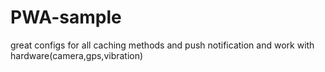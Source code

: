 # PWA-sample
great configs for all caching methods and push notification and work with hardware(camera,gps,vibration)
